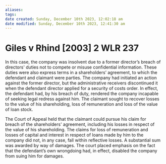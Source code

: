 ```yaml
---
aliases: 
tags: 
date created: Sunday, December 10th 2023, 12:02:18 am
date modified: Sunday, December 10th 2023, 12:41:30 am
---
```


# Giles v Rhind [2003] 2 WLR 237

In this case, the company was insolvent due to a former director’s breach of directors' duties not to compete or misuse confidential information. These duties were also express terms in a shareholders’ agreement, to which the defendant and claimant were parties. The company had initiated an action against the former director, but the administrative receivers discontinued it when the defendant director applied for a security of costs order. In effect, the defendant had, by his breach of duty, rendered the company incapable of seeking legal redress against him. The claimant sought to recover losses to the value of his shareholding, loss of remuneration and loss of the value of loan stock.

The Court of Appeal held that the claimant could pursue his claim for breach of the shareholders' agreement, including his losses in respect of the value of his shareholding. The claims for loss of remuneration and losses of capital and interest in respect of loans made by him to the company did not, in any case, fall within reflective losses. A substantial sum was awarded by way of damages. The court placed emphasis on the fact that the defendant’s own wrongdoing had, in effect, disabled the company from suing him for damages.

